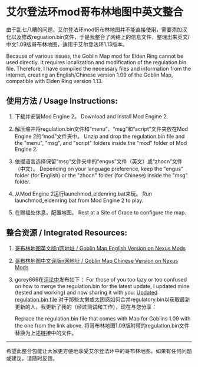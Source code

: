 # 艾尔登法环mod哥布林地图中英文整合

由于乱七八糟的问题，艾尔登法环mod哥布林地图并不能直接使用，需要添加汉化以及修改reguation.bin文件，于是我整合了网络上的信息文件，整理出来英文/中文1.09版哥布林地图，适用于艾尔登法环1.13版本。

Because of various issues, the Goblin Map mod for Elden Ring cannot be used directly. It requires localization and modification of the regulation.bin file. Therefore, I have compiled the necessary files and information from the internet, creating an English/Chinese version 1.09 of the Goblin Map, compatible with Elden Ring version 1.13.

## 使用方法 / Usage Instructions:

1. 下载并安装Mod Engine 2。
   Download and install Mod Engine 2.

2. 解压缩并将regulation.bin文件和“menu”、“msg”和“script”文件夹放在Mod Engine 2的“mod”文件夹中。
   Unzip and drop the regulation.bin file and the "menu", "msg", and "script" folders inside the "mod" folder of Mod Engine 2.

3. 依据语言选择保留“msg”文件夹中的“engus”文件（英文）或“zhocn”文件（中文）。
   Depending on your language preference, keep the "engus" folder (for English) or the "zhocn" folder (for Chinese) inside the "msg" folder.

4. 从Mod Engine 2运行launchmod_eldenring.bat来玩。
   Run launchmod_eldenring.bat from Mod Engine 2 to play.

5. 在赐福处休息，配置地图。
   Rest at a Site of Grace to configure the map.

## 整合资源 / Integrated Resources:

1. [哥布林地图英文版n网地址 / Goblin Map English Version on Nexus Mods](https://www.nexusmods.com/eldenring/mods/3091?tab=files)
2. [哥布林地图中文译版n网地址 / Goblin Map Chinese Version on Nexus Mods](https://www.nexusmods.com/eldenring/mods/3145?tab=files)
3. gorey666在[评论中](https://www.nexusmods.com/eldenring/mods/3091?tab=posts)发布如下：
   For those of you too lazy or too confused on how to merge the regulation.bin for the latest update, I updated mine (tested and working) and now sharing it with you:
   [Updated regulation.bin file](https://drive.google.com/file/d/1h1kFdvRmtbAh0fAxWhhdqX17VCKScv-T/view)
    对于那些太懒或太困惑如何合并regulatory.bin以获取最新更新的人，我更新了我的（经过测试和工作），现在与您分享：

   Replace the regulation.bin file that comes with Map for Goblins 1.09 with the one from the link above.
   将哥布林地图1.09版附带的regulation.bin文件替换为上述链接中的文件。
---

希望此整合包能让大家更方便地享受艾尔登法环中的哥布林地图。如果有任何问题或建议，请随时反馈。